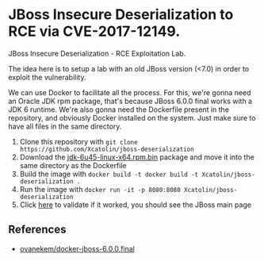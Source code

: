 # JBoss Insecure Deserialization to RCE via CVE-2017-12149.
JBoss Insecure Deserialization - RCE Exploitation Lab.


The idea here is to setup a lab with an old JBoss version (<7.0) in order to exploit the vulnerability.

We can use Docker to facilitate all the process. For this, we're gonna need an Oracle JDK rpm package, that's because JBoss 6.0.0 final works with a JDK 6 runtime. We're also gonna need the Dockerfile present in the repository, and obviously Docker installed on the system. Just make sure to have all files in the same directory.

1. Clone this repository with `git clone https://github.com/Xcatolin/jboss-deserialization`
2. Download the [jdk-6u45-linux-x64.rpm.bin](https://www.oracle.com/java/technologies/javase-java-archive-javase6-downloads.html#jdk-6u45-oth-JPR) package and move it into the same directory as the Dockerfile
3. Build the image with `docker build -t docker build -t Xcatolin/jboss-deserialization .`
4. Run the image with `docker run -it -p 8080:8080 Xcatolin/jboss-deserialization`
5. Click [here](http://localhost:8080) to validate if it worked, you should see the JBoss main page


## References
* [ovanekem/docker-jboss-6.0.0.final](https://github.com/ovanekem/docker-jboss-6.0.0.final)
